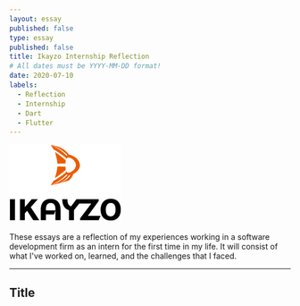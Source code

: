 ```yaml
---
layout: essay
published: false
type: essay
published: false
title: Ikayzo Internship Reflection
# All dates must be YYYY-MM-DD format!
date: 2020-07-10
labels:
  - Reflection
  - Internship
  - Dart
  - Flutter
---
```


<img class="" src="../images/logo-ikayzo.png">

These essays are a reflection of my experiences working in a software development firm as an intern for the first time in my life. It will consist of what I've worked on, learned, and the challenges that I faced.
<hr>

## Title



